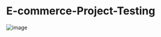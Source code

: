 # E-commerce-Project-Testing

![image](https://github.com/user-attachments/assets/6af18da1-7765-431c-8c8e-c94d09984f70)

